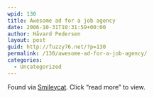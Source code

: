 ```yaml
---
wpid: 130
title: Awesome ad for a job agency
date: 2006-10-31T10:31:59+00:00
author: Håvard Pedersen
layout: post
guid: http://fuzzy76.net/?p=130
permalink: /130/awesome-ad-for-a-job-agency/
categories:
  - Uncategorized
---
```

Found via [Smileycat](http://www.smileycat.com/miaow/archives/000294.php). Click &#8220;read more&#8221; to view.<!--more-->
